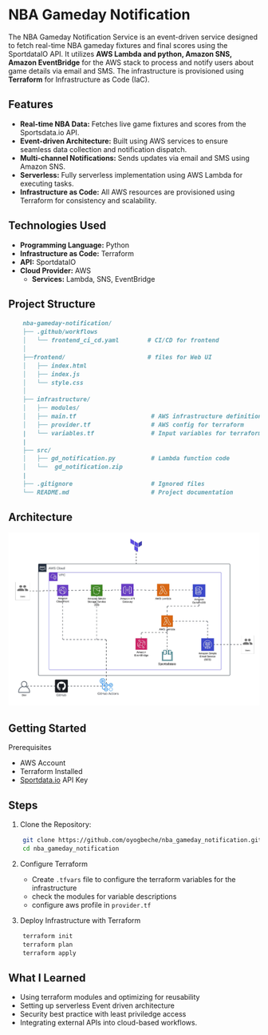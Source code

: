 # NBA Gameday Notification
The NBA Gameday Notification Service is an event-driven service designed to fetch real-time NBA gameday fixtures and final scores using the SportdataIO API. It utilizes **AWS Lambda and python, Amazon SNS, Amazon EventBridge** for the AWS stack to process and notify users about game details via email and SMS. The infrastructure is provisioned using **Terraform** for Infrastructure as Code (IaC).

## Features
- **Real-time NBA Data:** Fetches live game fixtures and scores from the Sportsdata.io API.
- **Event-driven Architecture:** Built using AWS services to ensure seamless data collection and notification dispatch.
- **Multi-channel Notifications:** Sends updates via email and SMS using Amazon SNS.
- **Serverless:** Fully serverless implementation using AWS Lambda for executing tasks.
- **Infrastructure as Code:** All AWS resources are provisioned using Terraform for consistency and scalability.

## Technologies Used
- **Programming Language:** Python
- **Infrastructure as Code:** Terraform
- **API:** SportdataIO
- **Cloud Provider:** AWS
    - **Services:** Lambda, SNS, EventBridge

## Project Structure
```markdown
    nba-gameday-notification/ 
    ├── .github/workflows
    │   └── frontend_ci_cd.yaml        # CI/CD for frontend
    │ 
    ├──frontend/                       # files for Web UI
    │   ├── index.html
    │   ├── index.js
    │   └── style.css
    │ 
    ├── infrastructure/                 
    │   ├── modules/     
    │   ├── main.tf                     # AWS infrastructure definition
    │   ├── provider.tf                 # AWS config for terraform
    |   └── variables.tf                # Input variables for terraform
    |  
    ├── src/  
    │   ├── gd_notification.py          # Lambda function code
    │   └──  gd_notification.zip          
    |
    ├── .gitignore                      # Ignored files   
    └── README.md                       # Project documentation 
```
## Architecture 
![Architecture](./media/nba_notification_workflow.jpeg)

## Getting Started
Prerequisites
- AWS Account
- Terraform Installed
- [Sportdata.io](https://sportsdata.io/) API Key

## Steps

1. Clone the Repository:
```bash
    git clone https://github.com/oyogbeche/nba_gameday_notification.git
    cd nba_gameday_notification
```
2. Configure Terraform
    - Create `.tfvars` file to configure the terraform variables for the infrastructure
    - check the modules for variable descriptions
    - configure aws profile in `provider.tf`

3. Deploy Infrastructure with Terraform
```bash
    terraform init
    terraform plan
    terraform apply
```
## What I Learned 
- Using terraform modules and optimizing for reusability
- Setting up serverless Event driven architecture 
- Security best practice with least priviledge access
- Integrating external APIs into cloud-based workflows.

